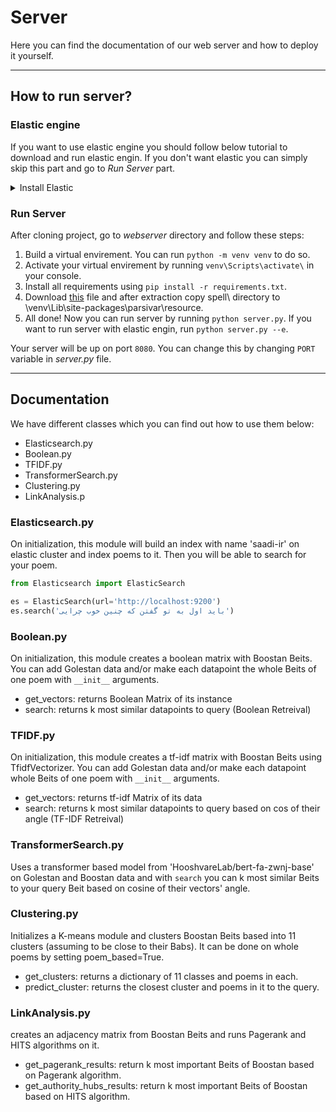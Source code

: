 # Server

Here you can find the documentation of our web server and how to deploy it yourself.

---

## How to run server?

### Elastic engine

If you want to use elastic engine you should follow below tutorial to download and run elastic engin. If you don't want elastic you can simply skip this part and go to _Run Server_ part.
<details>
<summary>Install Elastic</summary>
 
To use this service first you need to download and run elastic search engine from [here](https://www.elastic.co/downloads/elasticsearch) (version `7.8.1` is recommended).

For this project we use `parsi` analyzer (thanks to [NarimanN2](https://github.com/NarimanN2/ParsiAnalyzer#build)) for our index so you need to download and add this plugin to your elastic engine. If you have elastic version `7.8.1` you can download it from [here](https://drive.google.com/file/d/1yqCDjcydati3s4BRda4c3kiGXoNGshGU/view?usp=sharing) and follow step 8 of [this](https://github.com/NarimanN2/ParsiAnalyzer#build) link. If you have version `7.13.1` you can use [this](https://github.com/NarimanN2/ParsiAnalyzer#installation) link. If you have another version of elastic engine you need to download and complie the code of this plugin from [here](https://github.com/NarimanN2/ParsiAnalyzer#build) for your own elastic version (note: if you have problem with step 8 in the previous link, just unzip file and copy its content to `{your-elastic-path}/plugins/farsi/`).

</details>

### Run Server
After cloning project, go to _webserver_ directory and follow these steps:

  1. Build a virtual envirement. You can run `python -m venv venv` to do so.
  2. Activate your virtual envirement by running `venv\Scripts\activate\` in your console.
  3. Install all requirements using `pip install -r requirements.txt`.
  4. Download [this](https://www.dropbox.com/s/tlyvnzv1ha9y1kl/spell.zip?dl=0) file and after extraction copy spell\ directory to \venv\Lib\site-packages\parsivar\resource\.
  5. All done! Now you can run server by running `python server.py`. If you want to run server with elastic engin, run `python server.py --e`.

Your server will be up on port `8080`. You can change this by changing `PORT` variable in _server.py_ file.

---

## Documentation

We have different classes which you can find out how to use them below:

- Elasticsearch.py
- Boolean.py
- TFIDF.py
- TransformerSearch.py
- Clustering.py
- LinkAnalysis.p

### Elasticsearch.py
On initialization, this module will build an index with name 'saadi-ir' on elastic cluster and index poems to it. Then you will be able to search for your poem.

```python
from Elasticsearch import ElasticSearch

es = ElasticSearch(url='http://localhost:9200')
es.search('باید اول به تو گفتن که چنین خوب چرایی')
```

### Boolean.py

On initialization, this module creates a boolean matrix with Boostan Beits.
  You can add Golestan data and/or make each datapoint the whole Beits of one poem with `__init__` arguments.  

- get_vectors: returns Boolean Matrix of its instance
- search: returns k most similar datapoints to query (Boolean Retreival)


### TFIDF.py  

On initialization, this module creates a tf-idf matrix with Boostan Beits using TfidfVectorizer.
  You can add Golestan data and/or make each datapoint whole Beits of one poem with `__init__` arguments.  

- get_vectors: returns tf-idf Matrix of its data
- search: returns k most similar datapoints to query based on cos of their angle (TF-IDF Retreival)


### TransformerSearch.py
Uses a transformer based model from 'HooshvareLab/bert-fa-zwnj-base' on Golestan and Boostan data
and with `search` you can k most similar Beits to your query Beit based on cosine of their vectors' angle.

### Clustering.py

Initializes a K-means module and clusters Boostan Beits based into 11 clusters (assuming to be close to their Babs).
  It can be done on whole poems by setting poem_based=True.

- get_clusters: returns a dictionary of 11 classes and poems in each.
- predict_cluster: returns the closest cluster and poems in it to the query.


### LinkAnalysis.py

creates an adjacency matrix from Boostan Beits and runs Pagerank and HITS algorithms on it.

- get_pagerank_results: return k most important Beits of Boostan based on Pagerank algorithm.
- get_authority_hubs_results: return k most important Beits of Boostan based on HITS algorithm.
